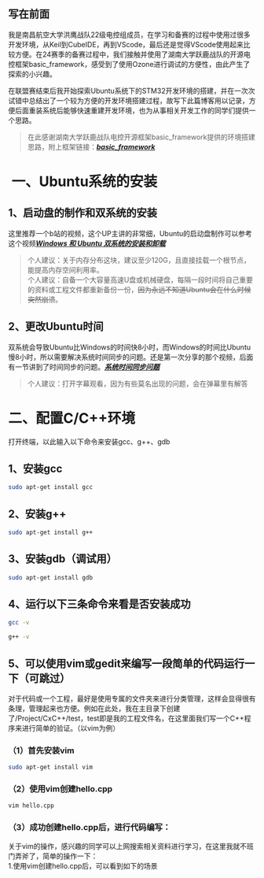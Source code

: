 ## 写在前面
我是南昌航空大学洪鹰战队22级电控组成员，在学习和备赛的过程中使用过很多开发环境，从Keil到CubeIDE，再到VScode，最后还是觉得VScode使用起来比较方便。在24赛季的备赛过程中，我们接触并使用了湖南大学跃鹿战队的开源电控框架basic_framework，感受到了使用Ozone进行调试的方便性，由此产生了探索的小兴趣。

在联盟赛结束后我开始探索Ubuntu系统下的STM32开发环境的搭建，并在一次次试错中总结出了一个较为方便的开发环境搭建过程，故写下此篇博客用以记录，方便后面重装系统后能够快速重建开发环境，也为从事相关开发工作的同学们提供一个思路。

> 在此感谢湖南大学跃鹿战队电控开源框架basic_framework提供的环境搭建思路，附上框架链接：[***basic_framework***](https://github.com/HNUYueLuRM/basic_framework)

#  一、Ubuntu系统的安装
## 1、启动盘的制作和双系统的安装
这里推荐一个b站的视频，这个UP主讲的非常细，Ubuntu的启动盘制作可以参考这个视频[***Windows 和 Ubuntu 双系统的安装和卸载***](https://www.bilibili.com/video/BV1554y1n7zv/?spm_id_from=333.1007.top_right_bar_window_custom_collection.content.click&vd_source=db1d1f91faddd9a92b98355deb2f94a6)
> 个人建议：关于内存分布这块，建议至少120G，且直接挂载一个根节点，能提高内存空间利用率。<br/>
> 个人建议：自备一个大容量高速U盘或机械硬盘，每隔一段时间将自己重要的资料或工程文件都重新备份一份，~~因为永远不知道Ubuntu会在什么时候突然崩溃~~。

## 2、更改Ubuntu时间
双系统会导致Ubuntu比Windows的时间快8小时，而Windows的时间比Ubuntu慢8小时，所以需要解决系统时间同步的问题。还是第一次分享的那个视频，后面有一节讲到了时间同步的问题。[***系统时间同步问题***](https://www.bilibili.com/video/BV1554y1n7zv?p=9&vd_source=db1d1f91faddd9a92b98355deb2f94a6)
> 个人建议：打开字幕观看，因为有些莫名出现的问题，会在弹幕里有解答

# 二、配置C/C++环境
打开终端，以此输入以下命令来安装gcc、g++、gdb
## 1、安装gcc
```bash
sudo apt-get install gcc
```
## 2、安装g++
```bash
sudo apt-get install g++
```
## 3、安装gdb（调试用）
```bash
sudo apt-get install gdb
```
## 4、运行以下三条命令来看是否安装成功
```bash
gcc -v
```

```bash
g++ -v
```

## 5、可以使用vim或gedit来编写一段简单的代码运行一下（可跳过）
对于代码或一个工程，最好是使用专属的文件夹来进行分类管理，这样会显得很有条理，管理起来也方便。例如在此处，我在主目录下创建了/Project/CxC++/test，test即是我的工程文件名，在这里面我们写一个C++程序来进行简单的验证。（以vim为例）
### （1）首先安装vim
```bash
sudo apt-get install vim
```
### （2）使用vim创建hello.cpp
```bash
vim hello.cpp
```
### （3）成功创建hello.cpp后，进行代码编写：
关于vim的操作，感兴趣的同学可以上网搜索相关资料进行学习，在这里我就不班门弄斧了，简单的操作一下：<br/>
1.使用vim创建hello.cpp后，可以看到如下的场景


